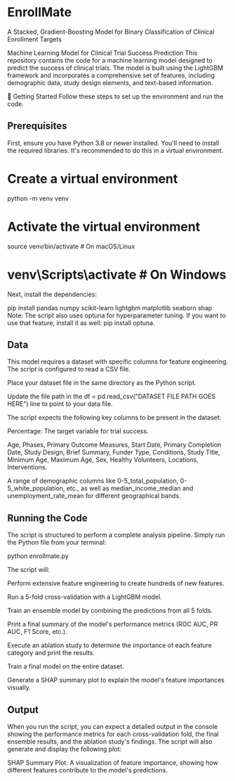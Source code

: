 # EnrollMate
A Stacked, Gradient-Boosting Model for Binary Classification of Clinical Enrollment Targets

Machine Learning Model for Clinical Trial Success Prediction
This repository contains the code for a machine learning model designed to predict the success of clinical trials. The model is built using the LightGBM framework and incorporates a comprehensive set of features, including demographic data, study design elements, and text-based information.

🚀 Getting Started
Follow these steps to set up the environment and run the code.

## Prerequisites
First, ensure you have Python 3.8 or newer installed. You'll need to install the required libraries. It's recommended to do this in a virtual environment.

# Create a virtual environment
python -m venv venv

# Activate the virtual environment
source venv/bin/activate  # On macOS/Linux
# venv\Scripts\activate   # On Windows
Next, install the dependencies:


pip install pandas numpy scikit-learn lightgbm matplotlib seaborn shap
Note: The script also uses optuna for hyperparameter tuning. If you want to use that feature, install it as well: pip install optuna.

## Data
This model requires a dataset with specific columns for feature engineering. The script is configured to read a CSV file.

Place your dataset file in the same directory as the Python script.

Update the file path in the df = pd.read_csv("DATASET FILE PATH GOES HERE") line to point to your data file.

The script expects the following key columns to be present in the dataset:

Percentage: The target variable for trial success.

Age, Phases, Primary Outcome Measures, Start Date, Primary Completion Date, Study Design, Brief Summary, Funder Type, Conditions, Study Title, Minimum Age, Maximum Age, Sex, Healthy Volunteers, Locations, Interventions.

A range of demographic columns like 0-5_total_population, 0-5_white_population, etc., as well as median_income_median and unemployment_rate_mean for different geographical bands.

## Running the Code
The script is structured to perform a complete analysis pipeline. Simply run the Python file from your terminal:

python enrollmate.py

The script will:

Perform extensive feature engineering to create hundreds of new features.

Run a 5-fold cross-validation with a LightGBM model.

Train an ensemble model by combining the predictions from all 5 folds.

Print a final summary of the model's performance metrics (ROC AUC, PR AUC, F1 Score, etc.).

Execute an ablation study to determine the importance of each feature category and print the results.

Train a final model on the entire dataset.

Generate a SHAP summary plot to explain the model's feature importances visually.

## Output
When you run the script, you can expect a detailed output in the console showing the performance metrics for each cross-validation fold, the final ensemble results, and the ablation study's findings. The script will also generate and display the following plot:

SHAP Summary Plot: A visualization of feature importance, showing how different features contribute to the model's predictions.